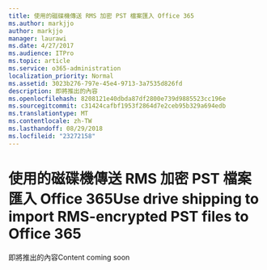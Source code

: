```yaml
---
title: 使用的磁碟機傳送 RMS 加密 PST 檔案匯入 Office 365
ms.author: markjjo
author: markjjo
manager: laurawi
ms.date: 4/27/2017
ms.audience: ITPro
ms.topic: article
ms.service: o365-administration
localization_priority: Normal
ms.assetid: 3023b276-797e-45e4-9713-3a7535d826fd
description: 即將推出的內容
ms.openlocfilehash: 8208121e40dbda87df2800e739d9885523cc196e
ms.sourcegitcommit: c31424cafbf1953f2864d7e2ceb95b329a694edb
ms.translationtype: MT
ms.contentlocale: zh-TW
ms.lasthandoff: 08/29/2018
ms.locfileid: "23272158"
---
```

# <a name="use-drive-shipping-to-import-rms-encrypted-pst-files-to-office-365"></a><span data-ttu-id="fedad-103">使用的磁碟機傳送 RMS 加密 PST 檔案匯入 Office 365</span><span class="sxs-lookup"><span data-stu-id="fedad-103">Use drive shipping to import RMS-encrypted PST files to Office 365</span></span>

<span data-ttu-id="fedad-104">即將推出的內容</span><span class="sxs-lookup"><span data-stu-id="fedad-104">Content coming soon</span></span>
  

